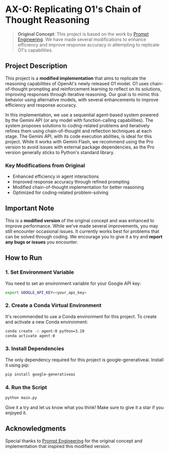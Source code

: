 # AX-O: Replicating O1's Chain of Thought Reasoning

> **Original Concept**: This project is based on the work by [Prompt Engineering](https://youtu.be/Oasl9rSJNds). We have made several modifications to enhance efficiency and improve response accuracy in attempting to replicate O1's capabilities.

## Project Description

This project is a **modified implementation** that aims to replicate the reasoning capabilities of OpenAI's newly released O1 model. O1 uses chain-of-thought prompting and reinforcement learning to reflect on its solutions, improving responses through iterative reasoning. Our goal is to mimic this behavior using alternative models, with several enhancements to improve efficiency and response accuracy.

In this implementation, we use a sequential agent-based system powered by the Gemini API (or any model with function-calling capabilities). The system proposes solutions to coding-related problems and iteratively refines them using chain-of-thought and reflection techniques at each stage. The Gemini API, with its code execution abilities, is ideal for this project. While it works with Gemini Flash, we recommend using the Pro version to avoid issues with external package dependencies, as the Pro version generally sticks to Python's standard library.

### Key Modifications from Original
- Enhanced efficiency in agent interactions
- Improved response accuracy through refined prompting
- Modified chain-of-thought implementation for better reasoning
- Optimized for coding-related problem-solving

## Important Note

This is a **modified version** of the original concept and was enhanced to improve performance. While we've made several improvements, you may still encounter occasional issues. It currently works best for problems that can be solved through coding. We encourage you to give it a try and **report any bugs or issues** you encounter.

## How to Run

### 1. Set Environment Variable

You need to set an environment variable for your Google API key:
```bash
export GOOGLE_API_KEY=<your_api_key>
```

### 2. Create a Conda Virtual Environment

It's recommended to use a Conda environment for this project. To create and activate a new Conda environment:

```bash
conda create -n agent-0 python=3.10
conda activate agent-0
```

### 3. Install Dependencies

The only dependency required for this project is google-generativeai. Install it using pip:

```bash
pip install google-generativeai
```

### 4. Run the Script

```bash
python main.py
```

Give it a try and let us know what you think! Make sure to give it a star if you enjoyed it.

## Acknowledgments
Special thanks to [Prompt Engineering](https://youtu.be/Oasl9rSJNds) for the original concept and implementation that inspired this modified version.
